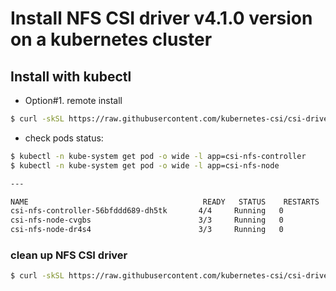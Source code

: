 # Install NFS CSI driver v4.1.0 version on a kubernetes cluster

## Install with kubectl
 - Option#1. remote install
```bash
$ curl -skSL https://raw.githubusercontent.com/kubernetes-csi/csi-driver-nfs/v4.1.0/deploy/install-driver.sh | bash -s v4.1.0 --
```

- check pods status:
```bash
$ kubectl -n kube-system get pod -o wide -l app=csi-nfs-controller
$ kubectl -n kube-system get pod -o wide -l app=csi-nfs-node

---

NAME                                       READY   STATUS    RESTARTS   AGE     IP             NODE
csi-nfs-controller-56bfddd689-dh5tk       4/4     Running   0          35s     10.240.0.19    k8s-agentpool-22533604-0
csi-nfs-node-cvgbs                        3/3     Running   0          35s     10.240.0.35    k8s-agentpool-22533604-1
csi-nfs-node-dr4s4                        3/3     Running   0          35s     10.240.0.4     k8s-agentpool-22533604-0
```

### clean up NFS CSI driver
```bash
$ curl -skSL https://raw.githubusercontent.com/kubernetes-csi/csi-driver-nfs/v4.1.0/deploy/uninstall-driver.sh | bash -s v4.1.0 --
```
